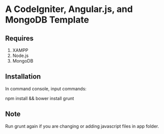 # A CodeIgniter, Angular.js, and MongoDB Template

## Requires

1. XAMPP
2. Node.js
3. MongoDB

## Installation

In command console, input commands:

npm install && bower install
grunt

## Note

Run grunt again if you are changing or adding javascript files in app folder.
